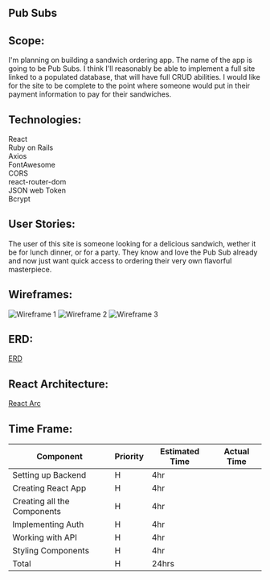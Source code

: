 ## Pub Subs

## Scope:

I'm planning on building a sandwich ordering app. The name of the app is going to be Pub Subs. I think I'll reasonably be able to implement a full site linked to a populated database, that will have full CRUD abilities. I would like for the site to be complete to the point where someone would put in their payment information to pay for their sandwiches.

## Technologies:

React
<br>Ruby on Rails
<br>Axios
<br>FontAwesome
<br>CORS
<br>react-router-dom
<br>JSON web Token
<br>Bcrypt

## User Stories:

The user of this site is someone looking for a delicious sandwich, wether it be for lunch dinner, or for a party. They know and love the Pub Sub already and now just want quick access to ordering their very own flavorful masterpiece.

## Wireframes:

![Wireframe 1](https://res.cloudinary.com/dam4mgygn/image/upload/v1570199766/UNADJUSTEDNONRAW_thumb_b_ljkyta.jpg)
![Wireframe 2](https://res.cloudinary.com/dam4mgygn/image/upload/v1570199757/UNADJUSTEDNONRAW_thumb_c_gkqpr0.jpg)
![Wireframe 3](https://res.cloudinary.com/dam4mgygn/image/upload/v1570199750/UNADJUSTEDNONRAW_thumb_d_jp3hk1.jpg)

## ERD:

[ERD](https://drive.google.com/file/d/1v8ckmxnDQQsGC-TtziQKy4Hjia0MRbTq/view?usp=sharing)

## React Architecture:

[React Arc](https://drive.google.com/file/d/18ol0KcGyTJIhxkKrW_9mOjO3zKC5uBuv/view?usp=sharing)

## Time Frame:

| Component| Priority | Estimated Time | Actual Time |
| --- | --- | --- | --- |
| Setting up Backend| H | 4hr | |
| Creating React App| H | 4hr ||
| Creating all the Components | H | 4hr | |
| Implementing Auth| H | 4hr | |
| Working with API | H | 4hr | |
| Styling Components | H | 4hr | |
| Total | H | 24hrs |  |
